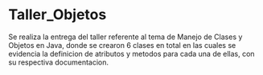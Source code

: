 # Taller_Objetos

Se realiza la entrega del taller referente al tema de Manejo de Clases y Objetos en Java, donde se crearon 6 clases en total en las cuales se evidencia la definicion de atributos y metodos para cada una de ellas, con su respectiva documentacion.
